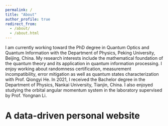 ```yaml
---
permalink: /
title: "About"
author_profile: true
redirect_from: 
  - /about/
  - /about.html
---
```


I am currently working toward the PhD degree in Quantum Optics and Quantum Information with the Department of Physics, Peking University, Beijing, China. My research interests include the mathematical foundation of the quantum theory and its application in quantum information processing. I enjoy working about randomness certification, measurement incompatibility, error mitigation as well as quantum states characterization with Prof. Qiongyi He. In 2021, I received the Bachelor degree in the Department of Physics, Nankai University, Tianjin, China. I also enjoyed studying the orbital angular momentum system in the laboratory supervised by Prof. Yongnan Li.

A data-driven personal website
======
